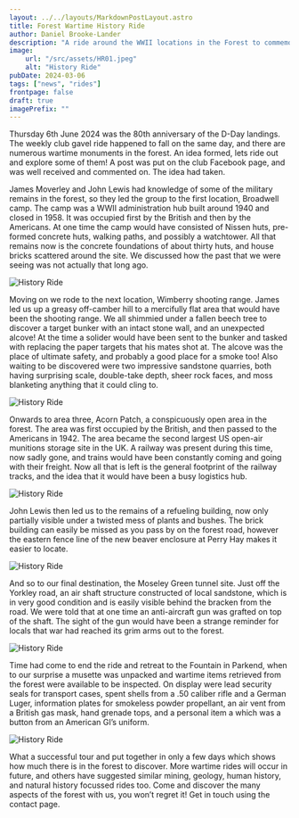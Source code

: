 ```yaml
---
layout: ../../layouts/MarkdownPostLayout.astro
title: Forest Wartime History Ride
author: Daniel Brooke-Lander
description: "A ride around the WWII locations in the Forest to commemorate the D-day 80th anniversary"
image:
    url: "/src/assets/HR01.jpeg"
    alt: "History Ride"
pubDate: 2024-03-06
tags: ["news", "rides"]
frontpage: false
draft: true
imagePrefix: ""
---
```



Thursday 6th June 2024 was the 80th anniversary of the D-Day landings. The weekly club gavel ride happened to fall on the same day, and there are numerous wartime monuments in the forest. An idea formed, lets ride out and explore some of them! A post was put on the club Facebook page, and was well received and commented on. The idea had taken.


James Moverley and John Lewis had knowledge of some of the military remains in the forest, so they led the group to the first location, Broadwell camp. The camp was a WWII administration hub built around 1940 and closed in 1958. It was occupied first by the British and then by the Americans. At one time the camp would have consisted of Nissen huts, pre-formed concrete huts, walking paths, and possibly a watchtower. All that remains now is the concrete foundations of about thirty huts, and house bricks scattered around the site. We discussed how the past that we were seeing was not actually that long ago.

![History Ride](../../assets/HR00.jpeg)

Moving on we rode to the next location, Wimberry shooting range. James led us up a greasy off-camber hill to a mercifully flat area that would have been the shooting range. We all shimmied under a fallen beech tree to discover a target bunker with an intact stone wall, and an unexpected alcove! At the time a solider would have been sent to the bunker and tasked with replacing the paper targets that his mates shot at. The alcove was the place of ultimate safety, and probably a good place for a smoke too! Also waiting to be discovered were two impressive sandstone quarries, both having surprising scale, double-take depth, sheer rock faces, and moss blanketing anything that it could cling to.

![History Ride](../../assets/HR02.jpeg)

Onwards to area three, Acorn Patch, a conspicuously open area in the forest. The area was first occupied by the British, and then passed to the Americans in 1942. The area became the second largest US open-air munitions storage site in the UK. A railway was present during this time, now sadly gone, and trains would have been constantly coming and going with their freight. Now all that is left is the general footprint of the railway tracks, and the idea that it would have been a busy logistics hub.

![History Ride](../../assets/HR03.jpeg)

John Lewis then led us to the remains of a refueling building, now only partially visible under a twisted mess of plants and bushes. The brick building can easily be missed as you pass by on the forest road, however the eastern fence line of the new beaver enclosure at Perry Hay makes it easier to locate.

![History Ride](../../assets/HR04.jpeg)

And so to our final destination, the Moseley Green tunnel site. Just off the Yorkley road, an air shaft structure constructed of local sandstone, which is in very good condition and is easily visible behind the bracken from the road. We were told that at one time an anti-aircraft gun was grafted on top of the shaft. The sight of the gun would have been a strange reminder for locals that war had reached its grim arms out to the forest.

![History Ride](../../assets/HR06.jpeg)

Time had come to end the ride and retreat to the Fountain in Parkend, when to our surprise a  musette was unpacked and wartime items retrieved from the forest were available to be inspected. On display were lead security seals for transport cases, spent shells from a .50 caliber rifle and a German Luger, information plates for smokeless powder propellant, an air vent from a British gas mask, hand grenade tops, and a personal item a which was a button from an American GI’s uniform.

![History Ride](../../assets/HR08.jpeg)

What a successful tour and put together in only a few days which shows how much there is in the forest to discover. More wartime rides will occur in future, and others have suggested similar mining, geology, human history, and natural history focussed rides too. Come and discover the many aspects of the forest with us, you won’t regret it! Get in touch using the contact page.


